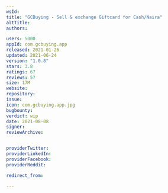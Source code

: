 ```yaml
---
wsId: 
title: "GCBuying - Sell & exchange Giftcard for Cash/Naira"
altTitle: 
authors:

users: 5000
appId: com.gcbuying.app
released: 2021-01-26
updated: 2021-06-24
version: "1.0.8"
stars: 3.8
ratings: 67
reviews: 57
size: 17M
website: 
repository: 
issue: 
icon: com.gcbuying.app.jpg
bugbounty: 
verdict: wip
date: 2021-08-08
signer: 
reviewArchive:


providerTwitter: 
providerLinkedIn: 
providerFacebook: 
providerReddit: 

redirect_from:

---
```



